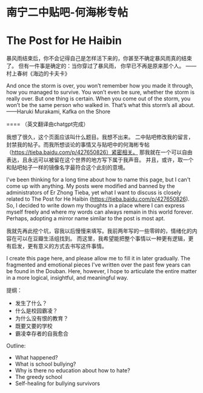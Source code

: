 # 南宁二中贴吧-何海彬专帖
# The Post for He Haibin

暴风雨结束后，你不会记得自己是怎样活下来的，你甚至不确定暴风雨真的结束了。
但有一件事是确定的：当你穿过了暴风雨， 你早已不再是原来那个人。
                                                      ——村上春树《海边的卡夫卡》

And once the storm is over, you won’t remember how you made it through, how you managed to survive. You won’t even be sure, whether the storm is really over. But one thing is certain. When you come out of the storm, you won’t be the same person who walked in. That’s what this storm’s all about.
            ——Haruki Murakami, Kafka on the Shore

====
（英文翻译由chatgpt完成）

我想了很久，这个页面应该叫什么题目。我想不出来。
二中贴吧修改我的留言，封禁我的帖子。而我所想谈论的事情又与贴吧中的何海彬专帖（https://tieba.baidu.com/p/427650826）紧密相关。
那我就在一个可以自由表达，且永远可以被留在这个世界的地方写下属于我声音。
并且，或许，取一个和贴吧帖子一样的镜像名字最符合这个此刻的意境。

I've been thinking for a long time about how to name this page, but I can't come up with anything.
My posts were modified and banned by the administrators of Er Zhong Tieba, yet what I want to discuss is closely related to The Post for He Haibin (https://tieba.baidu.com/p/427650826).
So, I decided to write down my thoughts in a place where I can express myself freely and where my words can always remain in this world forever.
Perhaps, adopting a mirror name similar to the  post is most apt.

我就先再此挖个坑，容我以后慢慢来填写。我前两年写的一些零碎的，情绪化的内容在可以在豆瓣生活组找到。
而这里，我希望能把整个事情以一种更有逻辑，更有启发，更有意义的方式去书写这件事情。

I create this page here, and please allow me to fill it in later gradually. The fragmented and emotional pieces I've written over the past few years can be found in the Douban. Here, however, I hope to articulate the entire matter in a more logical, insightful, and meaningful way.

提纲：
 - 发生了什么？
 - 什么是校园霸凌？
 - 为什么没有恨的教育？
 - 既要又要的学校
 - 霸凌幸存者的自我愈合

Outline:
- What happened?
- What is school bullying?
- Why is there no education about how to hate?
- The greedy school
- Self-healing for bullying survivors
